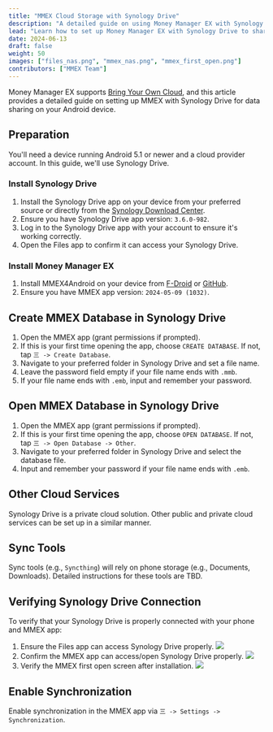 ```yaml
---
title: "MMEX Cloud Storage with Synology Drive"
description: "A detailed guide on using Money Manager EX with Synology Drive for data sharing on your phone."
lead: "Learn how to set up Money Manager EX with Synology Drive to share and sync your financial data."
date: 2024-06-13
draft: false
weight: 50
images: ["files_nas.png", "mmex_nas.png", "mmex_first_open.png"]
contributors: ["MMEX Team"]
---
```


Money Manager EX supports [Bring Your Own Cloud](../../docs/features/usecloud/), and this article provides a detailed guide on setting up MMEX with Synology Drive for data sharing on your Android device.

## Preparation
You'll need a device running Android 5.1 or newer and a cloud provider account. In this guide, we'll use Synology Drive.

### Install Synology Drive
1. Install the Synology Drive app on your device from your preferred source or directly from the [Synology Download Center](https://www.synology.com/en-sg/support/download/DS920+?version=7.2#androids).
2. Ensure you have Synology Drive app version: `3.6.0-982`.
3. Log in to the Synology Drive app with your account to ensure it's working correctly.
4. Open the Files app to confirm it can access your Synology Drive.

### Install Money Manager EX
1. Install MMEX4Android on your device from [F-Droid](https://f-droid.org/packages/com.money.manager.ex/) or [GitHub](https://github.com/moneymanagerex/android-money-manager-ex/releases).
2. Ensure you have MMEX app version: `2024-05-09 (1032)`.

## Create MMEX Database in Synology Drive
1. Open the MMEX app (grant permissions if prompted).
2. If this is your first time opening the app, choose `CREATE DATABASE`. If not, tap `三 -> Create Database`.
3. Navigate to your preferred folder in Synology Drive and set a file name.
4. Leave the password field empty if your file name ends with `.mmb`.
5. If your file name ends with `.emb`, input and remember your password.

## Open MMEX Database in Synology Drive
1. Open the MMEX app (grant permissions if prompted).
2. If this is your first time opening the app, choose `OPEN DATABASE`. If not, tap `三 -> Open Database -> Other`.
3. Navigate to your preferred folder in Synology Drive and select the database file.
4. Input and remember your password if your file name ends with `.emb`.

## Other Cloud Services
Synology Drive is a private cloud solution. Other public and private cloud services can be set up in a similar manner.

## Sync Tools
Sync tools (e.g., `Syncthing`) will rely on phone storage (e.g., Documents, Downloads). Detailed instructions for these tools are TBD.

## Verifying Synology Drive Connection
To verify that your Synology Drive is properly connected with your phone and MMEX app:
1. Ensure the Files app can access Synology Drive properly.
![](files_nas.png)
2. Confirm the MMEX app can access/open Synology Drive properly.
![](mmex_nas.png)
3. Verify the MMEX first open screen after installation.
![](mmex_first_open.png)

## Enable Synchronization
Enable synchronization in the MMEX app via `三 -> Settings -> Synchronization`.

